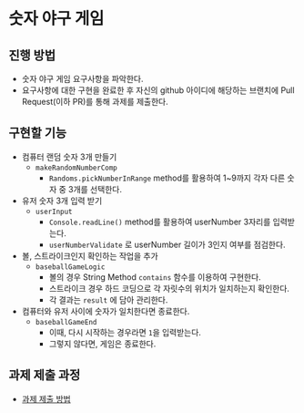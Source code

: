 # 숫자 야구 게임
## 진행 방법
* 숫자 야구 게임 요구사항을 파악한다.
* 요구사항에 대한 구현을 완료한 후 자신의 github 아이디에 해당하는 브랜치에 Pull Request(이하 PR)를 통해 과제를 제출한다.

## 구현할 기능 
* 컴퓨터 랜덤 숫자 3개 만들기
  * `makeRandomNumberComp`
    * `Randoms.pickNumberInRange` method를 활용하여 1~9까지 각자 다른 숫자 중 3개를 선택한다.
* 유저 숫자 3개 입력 받기
  * `userInput`
    * `Console.readLine()` method를 활용하여 userNumber 3자리를 입력받는다. 
    * `userNumberValidate` 로 userNumber 길이가 3인지 여부를 점검한다. 
* 볼, 스트라이크인지 확인하는 작업을 추가
  * `baseballGameLogic`
    * 볼의 경우 String Method `contains` 함수를 이용하여 구현한다. 
    * 스트라이크 경우 하드 코딩으로 각 자릿수의 위치가 일치하는지 확인한다.
    * 각 결과는 `result` 에 담아 관리한다. 
* 컴퓨터와 유저 사이에 숫자가 일치한다면 종료한다.
  * `baseballGameEnd`
      * 이때, 다시 시작하는 경우라면 `1`을 입력받는다. 
      * 그렇지 않다면, 게임은 종료한다. 


## 과제 제출 과정
* [과제 제출 방법](https://github.com/next-step/nextstep-docs/tree/master/precourse)
